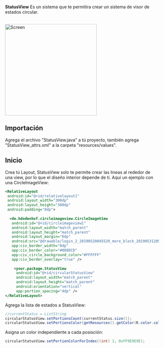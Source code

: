 </br><b>StatusView</b> Es un sistema que te permitira crear un sistema de visor de estados circular.
    </br> </br>
    
<img src="./Preview/preview1.gif" width=300 title="Screen">
    
## Importación
 
Agrega el archivo "StatusView.java" a tú proyecto, también agrega "StatusView_attrs.xml" a la carpeta "resources/values".

## Inicio

Crea tú Layout, StatusView solo te permite crear las lineas al rededor de una view, por lo que el diseño interior depende de tí. Aquí un ejemplo con una CircleImageView:

```xml
<RelativeLayout
 android:id="@+id/relativelayout1"
 android:layout_width="300dp"
 android:layout_height="300dp"
 android:padding="8dp">
	
  <de.hdodenhof.circleimageview.CircleImageView
   android:id="@+id/circleimageview1"
   android:layout_width="match_parent"
   android:layout_height="match_parent"
   android:layout_margin="6dp"
   android:src="@drawable/login_2_20190520045520_more_block_20190531205430"
   app:civ_border_width="0dp"
   app:civ_border_color="#008DCD"
   app:civ_circle_background_color="#FFFFFF"
   app:civ_border_overlay="true" />
				
    <your.package.StatusView
     android:id="@+id/circularStatusView"
     android:layout_width="match_parent"
     android:layout_height="match_parent"
     android:orientation="vertical"
     app:portion_spacing="4dp" />
</RelativeLayout>
```

Agrega la lista de estados a StatusView:

```java
//currentStatus = ListString
circularStatusView.setPortionsCount(currentStatus.size());
circularStatusView.setPortionsColor(getResources().getColor(R.color.colorAccent));
```

Asigna un color independiente a cada posisción:

```java
circularStatusView.setPortionColorForIndex((int) 1, 0xFF9E9E9E);
```
